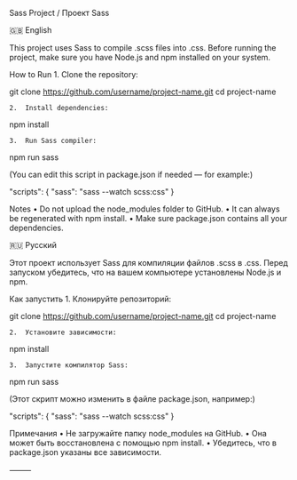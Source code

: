 Sass Project / Проект Sass

🇬🇧 English

This project uses Sass to compile .scss files into .css.
Before running the project, make sure you have Node.js and npm installed on your system.

 How to Run
	1.	Clone the repository:

git clone https://github.com/username/project-name.git
cd project-name


	2.	Install dependencies:

npm install


	3.	Run Sass compiler:

npm run sass

(You can edit this script in package.json if needed — for example:)

"scripts": {
  "sass": "sass --watch scss:css"
}



 Notes
	•	Do not upload the node_modules folder to GitHub.
	•	It can always be regenerated with npm install.
	•	Make sure package.json contains all your dependencies.



🇷🇺 Русский

Этот проект использует Sass для компиляции файлов .scss в .css.
Перед запуском убедитесь, что на вашем компьютере установлены Node.js и npm.

Как запустить
	1.	Клонируйте репозиторий:

git clone https://github.com/username/project-name.git
cd project-name


	2.	Установите зависимости:

npm install


	3.	Запустите компилятор Sass:

npm run sass

(Этот скрипт можно изменить в файле package.json, например:)

"scripts": {
  "sass": "sass --watch scss:css"
}



 Примечания
	•	Не загружайте папку node_modules на GitHub.
	•	Она может быть восстановлена с помощью npm install.
	•	Убедитесь, что в package.json указаны все зависимости.

⸻
